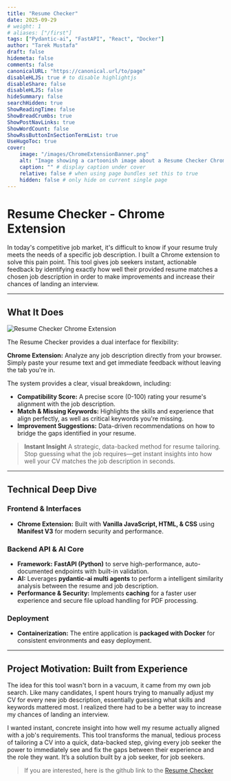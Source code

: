 ```yaml
---
title: "Resume Checker"
date: 2025-09-29
# weight: 1
# aliases: ["/first"]
tags: ["Pydantic-ai", "FastAPI", "React", "Docker"]
author: "Tarek Mustafa"
draft: false
hidemeta: false
comments: false
canonicalURL: "https://canonical.url/to/page"
disableHLJS: true # to disable highlightjs
disableShare: false
disableHLJS: false
hideSummary: false
searchHidden: true
ShowReadingTime: false
ShowBreadCrumbs: true
ShowPostNavLinks: true
ShowWordCount: false
ShowRssButtonInSectionTermList: true
UseHugoToc: true
cover:
    image: "/images/ChromeExtensionBanner.png"
    alt: "Image showing a cartoonish image about a Resume Checker Chrome extension"
    caption: "" # display caption under cover
    relative: false # when using page bundles set this to true
    hidden: false # only hide on current single page
---
```


# Resume Checker - Chrome Extension

In today's competitive job market, it's difficult to know if your resume truly meets the needs of a specific job description. I built a Chrome extension to solve this  pain point. This tool gives job seekers instant, actionable feedback by identifying exactly how well their provided resume matches a chosen job description in order to make improvements and increase their chances of landing an interview.

---

## What It Does

![Resume Checker Chrome Extension](/images/resumeChecker.png)

The Resume Checker provides a dual interface for flexibility:

**Chrome Extension:** Analyze any job description directly from your browser. Simply paste your resume text and get immediate feedback without leaving the tab you're in.

The system provides a clear, visual breakdown, including:
*   **Compatibility Score:** A precise score (0-100) rating your resume's alignment with the job description.
*   **Match & Missing Keywords:** Highlights the skills and experience that align perfectly, as well as critical keywords you're missing.
*   **Improvement Suggestions:** Data-driven recommendations on how to bridge the gaps identified in your resume.

> **Instant Insight** A strategic, data-backed method for resume tailoring. Stop guessing what the job requires—get instant insights into how well your CV matches the job description in seconds.

---

## Technical Deep Dive

### **Frontend & Interfaces**
*   **Chrome Extension:** Built with **Vanilla JavaScript, HTML, & CSS** using **Manifest V3** for modern security and performance.

### **Backend API & AI Core**
*   **Framework:** **FastAPI (Python)** to serve high-performance, auto-documented endpoints with built-in validation.
*   **AI:** Leverages **pydantic-ai multi agents** to perform a intelligent similarity analysis between the resume and job description.
*   **Performance & Security:** Implements **caching** for a faster user experience and secure file upload handling for PDF processing.

### **Deployment**
*   **Containerization:** The entire application is **packaged with Docker** for consistent environments and easy deployment.

---

## Project Motivation: Built from Experience

The idea for this tool wasn't born in a vacuum, it came from my own job search. Like many candidates, I spent hours trying to manually adjust my CV for every new job description, essentially guessing what skills and keywords mattered most. I realized there had to be a better way to increase my chances of landing an interview.

I wanted instant, concrete insight into how well my resume actually aligned with a job's requirements. This tool transforms the manual, tedious process of tailoring a CV into a quick, data-backed step, giving every job seeker the power to immediately see and fix the gaps between their experience and the role they want. It’s a solution built by a job seeker, for job seekers.

> If you are interested, here is the github link to the [Resume Checker](https://github.com/TAMustafa/ResumeCheckerAPI)